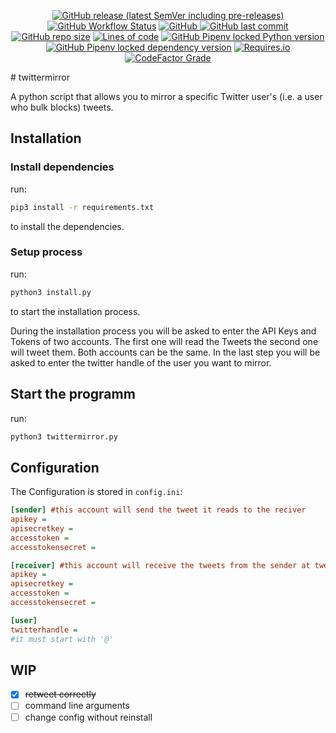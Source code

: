 <center>

[![GitHub release (latest SemVer including pre-releases)](https://img.shields.io/github/v/release/gjelbrim/twittermirror?include_prereleases&style=flat-square)](https://github.com/gjelbrim/twittermirror/releases)
[![GitHub Workflow Status](https://img.shields.io/github/workflow/status/gjelbrim/twittermirror/Pylint?style=flat-square)](https://github.com/gjelbrim/twittermirror/actions/workflows/pylint.yml)
[![GitHub](https://img.shields.io/github/license/gjelbrim/twittermirror?style=flat-square)
](https://github.com/gjelbrim/twittermirror/blob/main/LICENSE)
[![GitHub last commit](https://img.shields.io/github/last-commit/gjelbrim/twittermirror?style=flat-square)](https://github.com/gjelbrim/twittermirror/commits/main)
[![GitHub repo size](https://img.shields.io/github/repo-size/gjelbrim/twittermirror?style=flat-square)](https://github.com/gjelbrim/twittermirror)
[![Lines of code](https://img.shields.io/tokei/lines/github/gjelbrim/twittermirror?style=flat-square)](https://github.com/gjelbrim/twittermirror)
[![GitHub Pipenv locked Python version](https://img.shields.io/github/pipenv/locked/python-version/gjelbrim/twittermirror?style=flat-square)](https://github.com/gjelbrim/twittermirror)
[![GitHub Pipenv locked dependency version](https://img.shields.io/github/pipenv/locked/dependency-version/gjelbrim/twittermirror/tweepy?color=lightblue&style=flat-square)](https://github.com/gjelbrim/twittermirror/network/dependencies)
[![Requires.io](https://img.shields.io/requires/github/gjelbrim/twittermirror?style=flat-square)](https://requires.io/github/gjelbrim/twittermirror/requirements/?branch=main)
[![CodeFactor Grade](https://img.shields.io/codefactor/grade/github/gjelbrim/twittermirror?style=flat-square)](https://www.codefactor.io/repository/github/gjelbrim/twittermirror)

</center>
# twittermirror

A python script that allows you to mirror a specific Twitter user's (i.e. a user who bulk blocks) tweets.

## Installation

### Install dependencies

run:

```bash
pip3 install -r requirements.txt
```

to install the dependencies.

### Setup process

run:

```bash
python3 install.py
```

to start the installation process.

During the installation process you will be asked to enter the API Keys and Tokens of two accounts. The first one will read the Tweets the second one will tweet them. Both accounts can be the same. In the last step you will be asked to enter the twitter handle of the user you want to mirror.

## Start the programm

run:

```bash
python3 twittermirror.py
```

## Configuration

The Configuration is stored in `config.ini`:

```ini
[sender] #this account will send the tweet it reads to the reciver
apikey = 
apisecretkey = 
accesstoken = 
accesstokensecret = 

[receiver] #this account will receive the tweets from the sender at tweet them
apikey = 
apisecretkey = 
accesstoken = 
accesstokensecret = 

[user]
twitterhandle =
#it must start with '@'
```

## WIP

- [X] ~~retweet correctly~~
- [ ] command line arguments
- [ ] change config without reinstall
